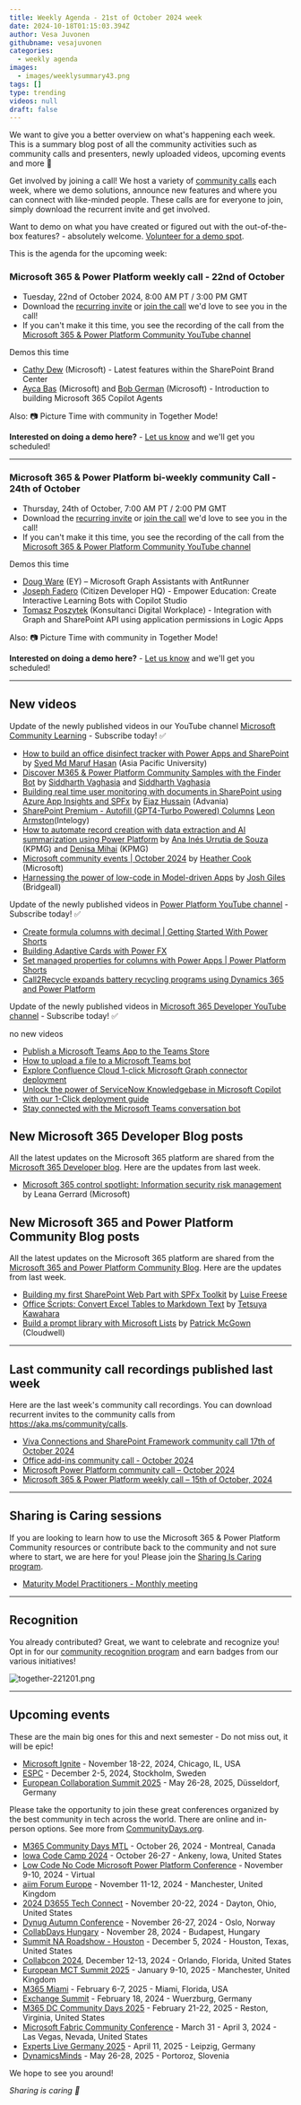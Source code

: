 ```yaml
---
title: Weekly Agenda - 21st of October 2024 week
date: 2024-10-18T01:15:03.394Z
author: Vesa Juvonen
githubname: vesajuvonen
categories:
  - weekly agenda
images:
  - images/weeklysummary43.png
tags: []
type: trending
videos: null
draft: false
---
```


We want to give you a better overview on what's happening each week. This is a summary blog post of all the community activities such as community calls and presenters, newly uploaded videos, upcoming events and more 🚀 

Get involved by joining a call! We host a variety of [community calls](https://aka.ms/community/calls) each week, where we demo solutions, announce new features and where you can connect with like-minded people. These calls are for everyone to join, simply download the recurrent invite and get involved. 

Want to demo on what you have created or figured out with the out-of-the-box features? - absolutely welcome. [Volunteer for a demo spot](https://aka.ms/community/request/demo).

This is the agenda for the upcoming week:

### Microsoft 365 & Power Platform weekly call - 22nd of October

* Tuesday, 22nd of October 2024, 8:00 AM PT / 3:00 PM GMT
* Download the [recurring invite](https://aka.ms/m365-dev-call) or [join the call](https://aka.ms/m365-dev-call-join) we'd love to see you in the call!
* If you can't make it this time, you see the recording of the call from the [Microsoft 365 & Power Platform Community YouTube channel](https://www.youtube.com/playlist?list=PLR9nK3mnD-OUQOW86tT5dkCRQAVGY7DlH)

Demos this time

* [Cathy Dew](https://www.linkedin.com/in/cathyowendew/) (Microsoft) - Latest features within the SharePoint Brand Center 
* [Ayca Bas](https://www.linkedin.com/in/aycabas/) (Microsoft) and [Bob German](https://www.linkedin.com/in/bgerman/) (Microsoft) - Introduction to building Microsoft 365 Copilot Agents

Also: 📷 Picture Time with community in Together Mode!

**Interested on doing a demo here?** - [Let us know](https://aka.ms/community/request/demo) and we'll get you scheduled!

---

### Microsoft 365 & Power Platform bi-weekly community Call - 24th of October

* Thursday, 24th of October, 7:00 AM PT / 2:00 PM GMT
* Download the [recurring invite](https://aka.ms/spdev-sig-call) or [join the call](https://aka.ms/spdev-sig-call-join) we'd love to see you in the call!
* If you can't make it this time, you see the recording of the call from the [Microsoft 365 & Power Platform Community YouTube channel](https://www.youtube.com/watch?v=gAqUr9wa2_0&list=PLR9nK3mnD-OURfm5Ypu-wK52cxBv_gXCA)

Demos this time

* [Doug Ware](https://www.linkedin.com/in/douglastware/) (EY) – Microsoft Graph Assistants with AntRunner
* [Joseph Fadero](https://www.linkedin.com/in/joseph-fadero/) (Citizen Developer HQ) - Empower Education: Create Interactive Learning Bots with Copilot Studio
* [Tomasz Poszytek](https://www.linkedin.com/in/tomaszposzytek/) (Konsultanci Digital Workplace) - Integration with Graph and SharePoint API using application permissions in Logic Apps

Also: 📷 Picture Time with community in Together Mode!

**Interested on doing a demo here?** - [Let us know](https://aka.ms/community/request/demo) and we'll get you scheduled!

---

## New videos 

Update of the newly published videos in our YouTube channel [Microsoft Community Learning](https://www.youtube.com/@MicrosoftCommunityLearning) - Subscribe today! ✅

* [How to build an office disinfect tracker with Power Apps and SharePoint](https://www.youtube.com/watch?v=IySJwEmq5Eo) by [Syed Md Maruf Hasan](https://www.linkedin.com/in/syed-hasan-maruf/) (Asia Pacific University)
* [Discover M365 & Power Platform Community Samples with the Finder Bot](https://www.youtube.com/watch?v=J5IH-wN-cbk) by [Siddharth Vaghasia](https://www.linkedin.com/in/siddharthvaghasia/) and [Siddharth Vaghasia](https://www.linkedin.com/in/kunj-sangani/)
* [Building real time user monitoring with documents in SharePoint using Azure App Insights and SPFx](https://www.youtube.com/watch?v=G_TN0X8-mt4) by [Ejaz Hussain](https://www.linkedin.com/in/hussaine) (Advania)  
* [SharePoint Premium - Autofill (GPT4-Turbo Powered) Columns](https://www.youtube.com/watch?v=uqeZ0WKm3O8) [Leon Armston](https://www.linkedin.com/in/leonarmston)​ (​Intelogy) 
* [How to automate record creation with data extraction and AI summarization using Power Platform](https://www.youtube.com/watch?v=32snccUKGik) by [Ana Inés Urrutia de Souza](https://www.linkedin.com/in/anainesurruti) (KPMG)​ and [Denisa Mihai](https://www.linkedin.com/in/denisamihai) (KPMG)
* [Microsoft community events | October 2024](https://www.youtube.com/watch?v=i1cPfDtLSns) by [Heather Cook](https://www.linkedin.com/in/heathernewman) (Microsoft)
* [Harnessing the power of low-code in Model-driven Apps](https://www.youtube.com/watch?v=zFTTHxKdCZE) by [Josh Giles](https://www.linkedin.com/in/joshgiles94) (Bridgeall)


Update of the newly published videos in [Power Platform YouTube channel](https://www.youtube.com/@mspowerplatform) - Subscribe today! ✅

* [Create formula columns with decimal | Getting Started With Power Shorts](https://www.youtube.com/watch?v=NmpPG0_sPX0)
* [Building Adaptive Cards with Power FX](https://www.youtube.com/watch?v=Pa-aFBYODSo)
* [Set managed properties for columns with Power Apps | Power Platform Shorts](https://www.youtube.com/watch?v=nKlRG5tHW2M)
* [Call2Recycle expands battery recycling programs using Dynamics 365 and Power Platform](https://www.youtube.com/watch?v=XBRZK-7DE7U)

Update of the newly published videos in [Microsoft 365 Developer YouTube channel](https://www.youtube.com/@Microsoft365Developer) - Subscribe today! ✅

no new videos

* [Publish a Microsoft Teams App to the Teams Store](https://www.youtube.com/watch?v=cFqAuLy0JaE)
* [How to upload a file to a Microsoft Teams bot](https://www.youtube.com/watch?v=-UeDi5X3qWk)
* [Explore Confluence Cloud 1-click Microsoft Graph connector deployment](https://www.youtube.com/watch?v=9WXQt1JykXo)
* [Unlock the power of ServiceNow Knowledgebase in Microsoft Copilot with our 1-Click deployment guide](https://www.youtube.com/watch?v=uS5JV-2M9kw)
* [Stay connected with the Microsoft Teams conversation bot](https://www.youtube.com/watch?v=HWw99yPsAes)

## New Microsoft 365 Developer Blog posts

All the latest updates on the Microsoft 365 platform are shared from the [Microsoft 365 Developer blog](https://devblogs.microsoft.com/microsoft365dev/). Here are the updates from last week.

* [Microsoft 365 control spotlight: Information security risk management](https://devblogs.microsoft.com/microsoft365dev/microsoft-365-control-spotlight-information-security-risk-management/) by Leana Gerrard (Microsoft)


## New Microsoft 365 and Power Platform Community Blog posts

All the latest updates on the Microsoft 365 platform are shared from the [Microsoft 365 and Power Platform Community Blog](https://pnp.github.io/blog/). Here are the updates from last week.

* [Building my first SharePoint Web Part with SPFx Toolkit](https://pnp.github.io/blog/post/my-first-spfx-web-part.md/) by [Luise Freese](https://linkedin.com/in/luisefreese)
* [Office Scripts: Convert Excel Tables to Markdown Text](https://pnp.github.io/blog/post/convert-excel-tables-to-markdown-text/) by [Tetsuya Kawahara](https://www.linkedin.com/in/tetsuya-kawahara-730498180/)
* [Build a prompt library with Microsoft Lists](https://pnp.github.io/blog/post/build-a-prompt-library-with-microsoft-lists/) by [Patrick McGown](https://www.linkedin.com/in/pmcgown/) (Cloudwell)

---

## Last community call recordings published last week

Here are the last week's community call recordings. You can download recurrent invites to the community calls from https://aka.ms/community/calls.

* [Viva Connections and SharePoint Framework community call 17th of October 2024](https://www.youtube.com/watch?v=qAXAC86PaSQ)
* [Office add-ins community call - October 2024](https://www.youtube.com/watch?v=7oDPawF58rg)
* [Microsoft Power Platform community call – October 2024](https://www.youtube.com/watch?v=EF6RmxPiVGs)
* [Microsoft 365 & Power Platform weekly call – 15th of October, 2024](https://www.youtube.com/watch?v=PX1Ku9sIi7Y)


---

## Sharing is Caring sessions

If you are looking to learn how to use the Microsoft 365 & Power Platform Community resources or contribute back to the community and not sure where to start, we are here for you! Please join the [Sharing Is Caring program](https://pnp.github.io/sharing-is-caring/).

* [Maturity Model Practitioners - Monthly meeting](https://aka.ms/mm4m365/invite)

---

## Recognition

You already contributed? Great, we want to celebrate and recognize you! Opt in for our [community recognition program](https://pnp.github.io/recognitionprogram/) and earn badges from our various initiatives! 

![together-221201.png](images/community-recognization-program.png)

---

## Upcoming events

These are the main big ones for this and next semester - Do not miss out, it will be epic!

* [Microsoft Ignite](https://ignite.microsoft.com/en-US/home) - November 18-22, 2024, Chicago, IL, USA
* [ESPC](https://www.sharepointeurope.com/) - December 2-5, 2024, Stockholm, Sweden
* [European Collaboration Summit 2025](https://collabsummit.eu/) - May 26-28, 2025, Düsseldorf, Germany

Please take the opportunity to join these great conferences organized by the best community in tech across the world. There are online and in-person options. See more from [CommunityDays.org](https://www.communitydays.org/).


* [M365 Community Days MTL](https://www.communitydays.org/event/2024-10-26/m365-community-days-mtl-2024) - October 26, 2024 - Montreal, Canada
* [Iowa Code Camp 2024](https://www.communitydays.org/event/2024-10-26/iowa-code-camp-2024) - October 26-27 - Ankeny, Iowa, United States
* [Low Code No Code Microsoft Power Platform Conference](https://www.communitydays.org/event/2024-11-09/low-code-no-code-microsoft-power-platform-conference-2024) - November 9-10, 2024 - Virtual
* [aiim Forum Europe](https://www.communitydays.org/event/2024-11-11/aiim-forum-europe) - November 11-12, 2024 - Manchester, United Kingdom
* [2024 D3655 Tech Connect](https://www.communitydays.org/event/2024-11-20/2024-d365-tech-connect) - November 20-22, 2024 - Dayton, Ohio, United States
* [Dynug Autumn Conference](https://www.communitydays.org/event/2024-11-26/dynug-autumn-conference) - November 26-27, 2024 - Oslo, Norway
* [CollabDays Hungary](https://www.communitydays.org/event/2024-11-28/collabdays-hungary-2024) - November 28, 2024 - Budapest, Hungary
* [Summit NA Roadshow - Houston](https://www.communitydays.org/event/2024-12-05/summit-na-roadshow-houston) - December 5, 2024 - Houston, Texas, United States
* [Collabcon 2024](https://www.communitydays.org/event/2024-12-12/collabcon-2024), December 12-13, 2024 - Orlando, Florida, United States
* [European MCT Summit 2025](https://www.communitydays.org/event/2025-01-09/european-mct-summit-2025) - January 9-10, 2025 - Manchester, United Kingdom
* [M365 Miami](https://www.communitydays.org/event/2025-02-06/m365-miami) - February 6-7, 2025 - Miami, Florida, USA
* [Exchange Summit](https://www.communitydays.org/event/2025-02-18/exchange-summit-2025) - February 18, 2024 - Wuerzburg, Germany
* [M365 DC Community Days 2025](https://www.communitydays.org/event/2025-02-21/m365-dc-community-days-2025) - February 21-22, 2025 - Reston, Virginia, United States
* [Microsoft Fabric Community Conference](https://www.communitydays.org/event/2025-03-31/microsoft-fabric-community-conference) - March 31 - April 3, 2024 - Las Vegas, Nevada, United States
* [Experts Live Germany 2025](https://www.communitydays.org/event/2025-04-11/experts-live-germany-2025) - April 11, 2025 - Leipzig, Germany
* [DynamicsMinds](https://www.communitydays.org/event/2025-05-26/dynamicsminds-2025) - May 26-28, 2025 - Portoroz, Slovenia

We hope to see you around!

_Sharing is caring 🧡_
